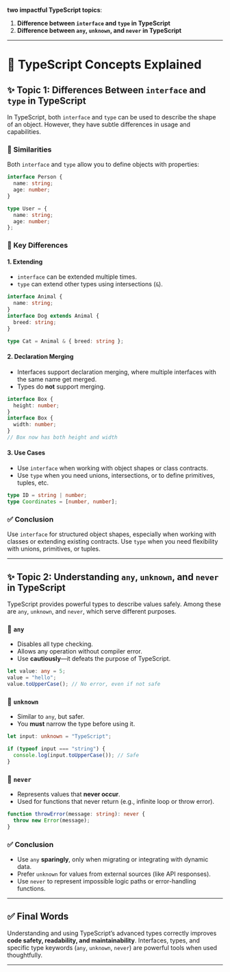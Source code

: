 **two impactful TypeScript topics**:

1. **Difference between `interface` and `type` in TypeScript**
2. **Difference between `any`, `unknown`, and `never` in TypeScript**

---

# 📘 TypeScript Concepts Explained

## ✨ Topic 1: Differences Between `interface` and `type` in TypeScript

In TypeScript, both `interface` and `type` can be used to describe the shape of an object. However, they have subtle differences in usage and capabilities.

### 🔹 Similarities

Both `interface` and `type` allow you to define objects with properties:

```ts
interface Person {
  name: string;
  age: number;
}

type User = {
  name: string;
  age: number;
};
```

### 🔸 Key Differences

#### 1. **Extending**

* `interface` can be extended multiple times.
* `type` can extend other types using intersections (`&`).

```ts
interface Animal {
  name: string;
}
interface Dog extends Animal {
  breed: string;
}

type Cat = Animal & { breed: string };
```

#### 2. **Declaration Merging**

* Interfaces support declaration merging, where multiple interfaces with the same name get merged.
* Types do **not** support merging.

```ts
interface Box {
  height: number;
}
interface Box {
  width: number;
}
// Box now has both height and width
```

#### 3. **Use Cases**

* Use `interface` when working with object shapes or class contracts.
* Use `type` when you need unions, intersections, or to define primitives, tuples, etc.

```ts
type ID = string | number;
type Coordinates = [number, number];
```

### ✅ Conclusion

Use `interface` for structured object shapes, especially when working with classes or extending existing contracts. Use `type` when you need flexibility with unions, primitives, or tuples.

---

## ✨ Topic 2: Understanding `any`, `unknown`, and `never` in TypeScript

TypeScript provides powerful types to describe values safely. Among these are `any`, `unknown`, and `never`, which serve different purposes.

### 🔹 `any`

* Disables all type checking.
* Allows any operation without compiler error.
* Use **cautiously**—it defeats the purpose of TypeScript.

```ts
let value: any = 5;
value = "hello";
value.toUpperCase(); // No error, even if not safe
```

### 🔹 `unknown`

* Similar to `any`, but safer.
* You **must** narrow the type before using it.

```ts
let input: unknown = "TypeScript";

if (typeof input === "string") {
  console.log(input.toUpperCase()); // Safe
}
```

### 🔹 `never`

* Represents values that **never occur**.
* Used for functions that never return (e.g., infinite loop or throw error).

```ts
function throwError(message: string): never {
  throw new Error(message);
}
```

### ✅ Conclusion

* Use `any` **sparingly**, only when migrating or integrating with dynamic data.
* Prefer `unknown` for values from external sources (like API responses).
* Use `never` to represent impossible logic paths or error-handling functions.

---

## ✅ Final Words

Understanding and using TypeScript’s advanced types correctly improves **code safety, readability, and maintainability**. Interfaces, types, and specific type keywords (`any`, `unknown`, `never`) are powerful tools when used thoughtfully.

---